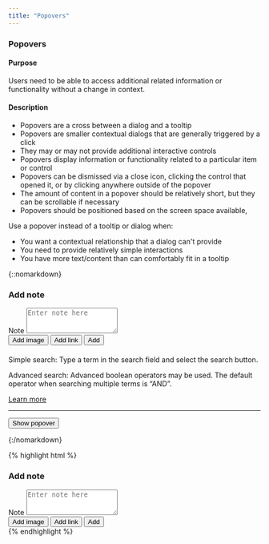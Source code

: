 ```yaml
---
title: "Popovers"
---
```


<div class="pl-pattern">
<h3>Popovers</h3>

#### Purpose
Users need to be able to access additional related information or functionality without a change in context.

#### Description
- Popovers are a cross between a dialog and a tooltip
- Popovers are smaller contextual dialogs that are generally triggered by a click
- They may or may not provide additional interactive controls
- Popovers display information or functionality related to a particular item or control
- Popovers can be dismissed via a close icon, clicking the control that opened it, or by clicking anywhere outside of the popover
- The amount of content in a popover should be relatively short, but they can be scrollable if necessary
- Popovers should be positioned based on the screen space available, 

Use a popover instead of a tooltip or dialog when:

- You want a contextual relationship that a dialog can't provide
- You need to provide relatively simple interactions
- You have more text/content than can comfortably fit in a tooltip

{::nomarkdown}
<div class="pl-preview">
<div class="popover left" style="position: relative; display: block; margin-left: 0;">
  <div class="arrow"></div>
  <h3 class="popover-title">Add note</h3>
  <div class="popover-content">
    <label for="txt-note1" class="sr-only">Note</label>
    <textarea placeholder="Enter note here" class="form-control" name="" id="txt-note1" rows="3"></textarea>
  </div>
  <div class="popover-toolbar">
        <button class="btn btn-hover btn-icon-only"><i class="icon icon-image"></i><span class="sr-only">Add image</span></button>
        <button class="btn btn-hover btn-icon-only"><i class="icon icon-chain"></i><span class="sr-only">Add link</span></button>
        <button class="btn btn-primary pull-right">Add</button>
  </div>
</div>
<div class="popover right" style="position: relative; display: block; margin-left: 0; margin-top: 20px;">
  <div class="arrow"></div>
  <div class="popover-content">
    <p>Simple search: Type a term in the search field and select the search button.</p>
    <p>Advanced  search: Advanced boolean operators may be used. The default operator when searching multiple terms is “AND”.</p>
    <a href="">Learn more</a>
  </div>
</div>

<hr/>

<button class="btn btn-default" data-html="true" data-toggle="popover" data-container="body" data-trigger="focus" data-content="<p>Simple search: Type a term in the search field and select the search button.</p>
    <p>Advanced  search: Advanced boolean operators may be used. The default operator when searching multiple terms is “AND”.</p> <a href=''>Learn more</a>">Show popover</button>
</div>
{:/nomarkdown}

{% highlight html %}
<div class="popover left">
    <div class="arrow"></div>
    <h3 class="popover-title">Add note</h3>
    <div class="popover-content">
        <label for="txt-note" class="sr-only">Note</label>
        <textarea placeholder="Enter note here" class="form-control" name="" id="txt-note" rows="3"></textarea>
    </div>
    <div class="popover-toolbar">
        <button class="btn btn-hover btn-icon-only"><i class="icon icon-image"></i><span class="sr-only">Add image</span></button>
        <button class="btn btn-hover btn-icon-only"><i class="icon icon-chain"></i><span class="sr-only">Add link</span></button>
        <button class="btn btn-primary pull-right">Add</button>
    </div>
</div>
{% endhighlight %}

</div>
